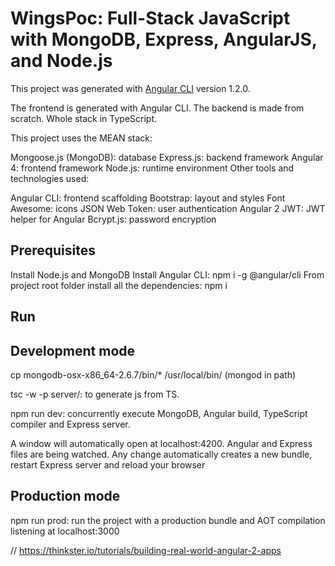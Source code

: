 # WingsPoc: Full-Stack JavaScript with MongoDB, Express, AngularJS, and Node.js

This project was generated with [Angular CLI](https://github.com/angular/angular-cli) version 1.2.0.

The frontend is generated with Angular CLI. The backend is made from scratch. Whole stack in TypeScript.

This project uses the MEAN stack:

Mongoose.js (MongoDB): database
Express.js: backend framework
Angular 4: frontend framework
Node.js: runtime environment
Other tools and technologies used:

Angular CLI: frontend scaffolding
Bootstrap: layout and styles
Font Awesome: icons
JSON Web Token: user authentication
Angular 2 JWT: JWT helper for Angular
Bcrypt.js: password encryption



## Prerequisites

Install Node.js and MongoDB
Install Angular CLI: npm i -g @angular/cli
From project root folder install all the dependencies: npm i

## Run

## Development mode

cp mongodb-osx-x86_64-2.6.7/bin/* /usr/local/bin/ (mongod in path)

tsc -w -p server/: to generate js from TS.

npm run dev: concurrently execute MongoDB, Angular build, TypeScript compiler and Express server.

A window will automatically open at localhost:4200. Angular and Express files are being watched. Any change automatically creates a new bundle, restart Express server and reload your browser

## Production mode

npm run prod: run the project with a production bundle and AOT compilation listening at localhost:3000

// https://thinkster.io/tutorials/building-real-world-angular-2-apps